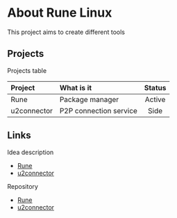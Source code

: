 # About Rune Linux

This project aims to create different tools

## Projects

Projects table  

|Project    |What is it            |Status|
|:----------|:---------------------|:----:|
|Rune       |Package manager       |Active|
|u2connector|P2P connection service|Side  |

## Links

Idea description

- [Rune](projects/rune.md)
- [u2connector](projects/u2connector.md)

Repository

- [Rune]()
- [u2connector]()